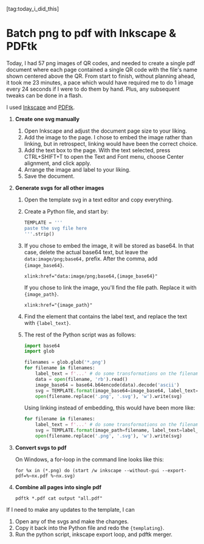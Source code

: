 [tag:today_i_did_this]

Batch png to pdf with Inkscape & PDFtk
====================================================

Today, I had 57 png images of QR codes, and needed to create a single pdf document where each page contained a single QR code with the file's name shown centered above the QR. From start to finish, without planning ahead, it took me 23 minutes, a pace which would have required me to do 1 image every 24 seconds if I were to do them by hand. Plus, any subsequent tweaks can be done in a flash.

I used [Inkscape](https://inkscape.org/) and [PDFtk](https://www.pdflabs.com/tools/pdftk-the-pdf-toolkit/).

1. **Create one svg manually**

    1. Open Inkscape and adjust the document page size to your liking.
    2. Add the image to the page. I chose to embed the image rather than linking, but in retrospect, linking would have been the correct choice.
    3. Add the text box to the page. With the text selected, press CTRL+SHIFT+T to open the Text and Font menu, choose Center alignment, and click apply.
    4. Arrange the image and label to your liking.
    5. Save the document.

2. **Generate svgs for all other images**

    1. Open the template svg in a text editor and copy everything.
    2. Create a Python file, and start by:

        ```Python
        TEMPLATE = '''
        paste the svg file here
        '''.strip()
        ```
    3. If you chose to embed the image, it will be stored as base64. In that case, delete the actual base64 text, but leave the `data:image/png;base64,` prefix. After the comma, add `{image_base64}`.

        `xlink:href="data:image/png;base64,{image_base64}"`

        If you chose to link the image, you'll find the file path. Replace it with `{image_path}`.

        `xlink:href="{image_path}"`

    4. Find the element that contains the label text, and replace the text with `{label_text}`.

    5. The rest of the Python script was as follows:

        ```Python
        import base64
        import glob

        filenames = glob.glob('*.png')
        for filename in filenames:
            label_text = f'...' # do some transformations on the filename
            data = open(filename, 'rb').read()
            image_base64 = base64.b64encode(data).decode('ascii')
            svg = TEMPLATE.format(image_base64=image_base64, label_text=label_text)
            open(filename.replace('.png', '.svg'), 'w').write(svg)
        ```

        Using linking instead of embedding, this would have been more like:

        ```Python
        for filename in filenames:
            label_text = f'...' # do some transformations on the filename
            svg = TEMPLATE.format(image_path=filename, label_text=label_text)
            open(filename.replace('.png', '.svg'), 'w').write(svg)
        ```

3. **Convert svgs to pdf**

    On Windows, a for-loop in the command line looks like this:

    `for %x in (*.png) do (start /w inkscape --without-gui --export-pdf=%~nx.pdf %~nx.svg)`

4. **Combine all pages into single pdf**

    `pdftk *.pdf cat output "all.pdf"`

If I need to make any updates to the template, I can

1. Open any of the svgs and make the changes.
2. Copy it back into the Python file and redo the `{templating}`.
3. Run the python script, inkscape export loop, and pdftk merger.
